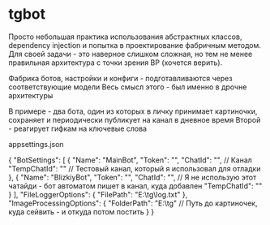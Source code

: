# tgbot

Просто небольшая практика использования абстрактных классов, dependency injection и попытка в проектирование фабричным методом.
Для своей задачи - это наверное слишком сложная, но тем не менее правильная архитектура с точки зрения BP (хочется верить).

Фабрика ботов, настройки и конфиги - подготавливаются через соответствующие модели
Весь смысл этого - был именно в дрочне архитектуры

В примере - два бота, один из которых в личку принимает картиночки, сохраняет и периодически публикует на канал в дневное время
Второй - реагирует гифкам на ключевые слова


appsettings.json 

{
  "BotSettings": [
    {
      "Name": "MainBot",
      "Token": "",
      "ChatId": "", // Канал
      "TempChatId": "" // Тестовый канал, который я использовал для отладки
    },
    {
      "Name": "BlizkiyBot",
      "Token": "",
      "ChatId": "", // Я не использую этот чатайди - бот автоматом пишет в канал, куда добавлен
      "TempChatId": ""
    }
  ],
  "FileLoggerOptions": {
    "FilePath": "E:\\tg\\log.txt"
  },
  "ImageProcessingOptions": {
    "FolderPath": "E:\\tg"  // Путь до картиночек, куда сейвить - и откуда потом постить
  }
}
